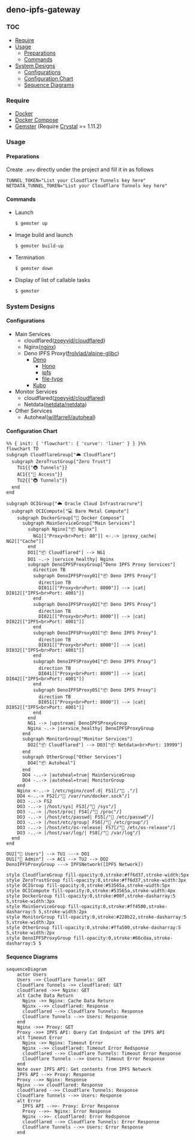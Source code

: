 ## deno-ipfs-gateway <!-- omit in toc -->

### TOC <!-- omit in toc -->
- [Require](#require)
- [Usage](#usage)
  - [Preparations](#preparations)
  - [Commands](#commands)
- [System Designs](#system-designs)
  - [Configurations](#configurations)
  - [Configuration Chart](#configuration-chart)
  - [Sequence Diagrams](#sequence-diagrams)

### Require
- [Docker](https://www.docker.com/)
- [Docker Compose](https://docs.docker.com/compose/)
- [Gemster](https://github.com/redpeacock78/gemster/tree/master) (Require [Crystal](https://crystal-lang.org/) >= 1.11.2)

### Usage
#### Preparations
Create `.env` directly under the project and fill it in as follows
```
TUNNEL_TOKEN="List your Cloudflare Tunnels key here"
NETDATA_TUNNEL_TOKEN="List your Cloudflare Tunnels key here"
```
#### Commands
- Launch
  ```bash
  $ gemster up
  ```
- Image build and launch
  ```bash
  $ gemster build-up
  ```
- Termination
  ```bash
  $ gemster down
  ```
- Display of list of callable tasks
  ```bash
  $ gemster
  ```

### System Designs
#### Configurations
- Main Services
  - cloudflared([zoeyvid/cloudflared](https://hub.docker.com/r/zoeyvid/cloudflared))
  - Nginx([nginx](https://hub.docker.com/_/nginx))
  - Deno IPFS Proxy([frolvlad/alpine-glibc](https://hub.docker.com/r/frolvlad/alpine-glibc/))
    - [Deno](https://deno.com/)
      - [Hono](https://hono.dev/)
      - [ipfs](https://github.com/deno-libs/ipfs)
      - [file-type](https://www.npmjs.com/package/file-type)
    - [Kubo](https://github.com/ipfs/kubo)
- Monitor Services
  - cloudflared([zoeyvid/cloudflared](https://hub.docker.com/r/zoeyvid/cloudflared))
  - Netdata([netdata/netdata](https://hub.docker.com/r/netdata/netdata))
- Other Services
  - Autoheal([willfarrell/autoheal](https://hub.docker.com/r/willfarrell/autoheal))
#### Configuration Chart
```mermaid
%% { init: { 'flowchart': { 'curve': 'liner' } } }%%
flowchart TD
subgraph CloudflareGroup["🌥 Cloudflare"]
  subgraph ZeroTrustGroup["Zero Trust"]
    TU1{{"🚇 Tunnels"}}
    AC1{{"🔐 Access"}}
    TU2{{"🚇 Tunnels"}}
  end
end

subgraph OCIGroup["🌥 Oracle Cloud Infrastracrure"]
  subgraph OCICompute["💻 Bare Metal Compute"]
    subgraph DockerGroup["🐳 Docker Compose"]
      subgraph MainServiceGroup["Main Services"]
        subgraph Nginx["📦 Nginx"]
          NG1[["Proxy<br>Port: 80"]] <-.-> |proxy_cache| NG2[["Cache"]]
        end
        DO1["📦 Cloudflared"] --> NG1
        DO1 -.-> |service_healthy| Nginx
        subgraph DenoIPFSProxyGroup["Deno IPFS Proxy Services"]
          direction TB
          subgraph DenoIPFSProxy01["📦 Deno IPFS Proxy"]
            direction TB
            DI011[["Proxy<br>Port: 8000"]] --> |cat| DI012[["IPFS<br>Port: 4001"]]
          end
          subgraph DenoIPFSProxy02["📦 Deno IPFS Proxy"]
            direction TB
            DI021[["Proxy<br>Port: 8000"]] --> |cat| DI022[["IPFS<br>Port: 4001"]]
          end
          subgraph DenoIPFSProxy03["📦 Deno IPFS Proxy"]
            direction TB
            DI031[["Proxy<br>Port: 8000"]] --> |cat| DI032[["IPFS<br>Port: 4001"]]
          end
          subgraph DenoIPFSProxy04["📦 Deno IPFS Proxy"]
            direction TB
            DI041[["Proxy<br>Port: 8000"]] --> |cat| DI042[["IPFS<br>Port: 4001"]]
          end
          subgraph DenoIPFSProxy05["📦 Deno IPFS Proxy"]
            direction TB
            DI051[["Proxy<br>Port: 8000"]] --> |cat| DI052[["IPFS<br>Port: 4001"]]
          end
        end
        NG1 --> |upstream| DenoIPFSProxyGroup
        Nginx -.-> |service_healthy| DenoIPFSProxyGroup
      end
      subgraph MonitorGroup["Monitor Services"]
        DO2["📦 Cloudflared"] --> DO3["📦 Netdata<br>Port: 19999"]
      end
      subgraph OtherGroup["Other Services"]
        DO4["📦 Autoheal"]
      end
      DO4 -..-> |autoheal=true| MainServiceGroup
      DO4 -..-> |autoheal=true| MonitorGroup
    end
    Nginx <-..-> |/etc/nginx/conf.d| FS1[/"📁 ."/]
    DO4 <-..-> FS2[/"📁 /var/run/docker.sock"/]
    DO3 -..-> FS2
    DO3 -..-> |/host/sys| FS3[/"📁 /sys"/]
    DO3 -..-> |/host/proc| FS4[/"📁 /proc"/]
    DO3 -..-> |/host/etc/passwd| FS5[/"📁 /etc/passwd"/]
    DO3 -..-> |/host/etc/group| FS6[/"📁 /etc/group"/]
    DO3 -..-> |/host/etc/os-release| FS7[/"📁 /etc/os-release"/]
    DO3 -..-> |/host/var/log/| FS8[/"📁 /var/log"/]
  end
end

OU2["👤 Users"] --> TU1 ---> DO1
OU1["👤 Admin"] --> AC1 --> TU2 --> DO2
DenoIPFSProxyGroup ---> IPFSNetwork([IPFS Network])

style CloudflareGroup fill-opacity:0,stroke:#ff6d37,stroke-width:5px
style ZeroTrustGroup fill-opacity:0,stroke:#ff6d37,stroke-width:3px
style OCIGroup fill-opacity:0,stroke:#53565a,stroke-width:5px
style OCICompute fill-opacity:0,stroke:#53565a,stroke-width:4px
style DockerGroup fill-opacity:0,stroke:#00f,stroke-dasharray:5 5,stroke-width:3px
style MainServiceGroup fill-opacity:0,stroke:#ff4500,stroke-dasharray:5 5,stroke-width:2px
style MonitorGroup fill-opacity:0,stroke:#228b22,stroke-dasharray:5 5,stroke-width:2px
style OtherGroup fill-opacity:0,stroke:#ffa500,stroke-dasharray:5 5,stroke-width:2px
style DenoIPFSProxyGroup fill-opacity:0,stroke:#66cdaa,stroke-dasharray:5 5
```
#### Sequence Diagrams
```mermaid
sequenceDiagram
    actor Users
    Users ->> Cloudflare Tunnels: GET
    Cloudflare Tunnels ->> cloudflared: GET
    cloudflared ->>+ Nginx: GET
    alt Cache Data Return
      Nginx ->> Nginx: Cache Data Return
      Nginx -->> cloudflared: Response
      cloudflared -->> Cloudflare Tunnels: Response
      Cloudflare Tunnels -->> Users: Response
    end
    Nginx ->>+ Proxy: GET
    Proxy ->>+ IPFS API: Query Cat Endpoint of the IPFS API
    alt Timeout Error
      Nginx ->> Nginx: Timeout Error
      Nginx -->> cloudflared: Timeout Error Redsponse
      cloudflared -->> Cloudflare Tunnels: Timeout Error Response
      Cloudflare Tunnels -->> Users: Timeout Error Response
    end
    Note over IPFS API: Get contents from IPFS Network
    IPFS API -->> Proxy: Response
    Proxy -->> Nginx: Response
    Nginx -->> cloudflared: Response
    cloudflared -->> Cloudflare Tunnels: Response
    Cloudflare Tunnels -->> Users: Response
    alt Error
      IPFS API -->>- Proxy: Error Response
      Proxy -->>- Nginx: Error Response
      Nginx -->>- cloudflared: Error Redsponse
      cloudflared -->> Cloudflare Tunnels: Error Response
      Cloudflare Tunnels -->> Users: Error Response
    end
```

